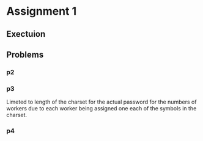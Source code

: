 # Assignment 1

## Exectuion

## Problems

### p2

### p3

Limeted to length of the charset for the actual password for the numbers of workers due to each worker being assigned one each of the symbols in the charset.

### p4
